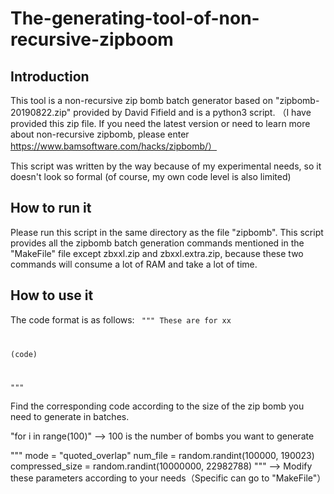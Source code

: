# The-generating-tool-of-non-recursive-zipboom
## Introduction
This tool is a non-recursive zip bomb batch generator based on "zipbomb-20190822.zip" provided by David Fifield and is a python3 script. （I have provided this zip file. If you need the latest version or need to learn more about non-recursive zipbomb, please enter https://www.bamsoftware.com/hacks/zipbomb/）

This script was written by the way because of my experimental needs, so it doesn't look so formal (of course, my own code level is also limited)

## How to run it
Please run this script in the same directory as the file "zipbomb". This script provides all the zipbomb batch generation commands mentioned in the "MakeFile" file except zbxxl.zip and zbxxl.extra.zip, because these two commands will consume a lot of RAM and take a lot of time.

## How to use it
The code format is as follows:
<code>
"""
These are for xx

(code)

"""
</code>

Find the corresponding code according to the size of the zip bomb you need to generate in batches.

"for i in range(100)" --> 100 is the number of bombs you want to generate

"""
    mode = "quoted_overlap"
    num_file = random.randint(100000, 190023)
    compressed_size = random.randint(10000000, 22982788)
"""
--> Modify these parameters according to your needs（Specific can go to "MakeFile"）

